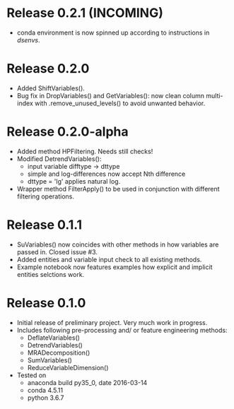# Release 0.2.1 (INCOMING)
 - conda environment is now spinned up according to instructions in *dsenvs*.

# Release 0.2.0
 - Added ShiftVariables().
 - Bug fix in DropVariables() and GetVariables(): now clean column multi-index with .remove_unused_levels() to avoid unwanted behavior. 

# Release 0.2.0-alpha
 - Added method HPFiltering. Needs still checks!
 - Modified DetrendVariables(): 
   - input variable difftype -> dttype
   - simple and log-differences now accept Nth difference
   - dttype = 'lg' applies natural log.
 - Wrapper method FilterApply() to be used in conjunction with different filtering operations.

# Release 0.1.1
 - SuVariables() now coincides with other methods in how variables are passed in. Closed issue #3.
 - Added entities and variable input check to all existing methods.
 - Example notebook now features examples how explicit and implicit entities selctions work.

# Release 0.1.0
 - Initial release of preliminary project. Very much work in progress.
 - Includes following pre-processing and/ or feature engineering methods:
    - DeflateVariables()
    - DetrendVariables()
    - MRADecomposition()
    - SumVariables()
    - ReduceVariableDimension()
 - Tested on
    - anaconda build py35_0, date 2016-03-14
    - conda 4.5.11
    - python 3.6.7